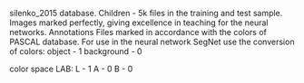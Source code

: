 silenko_2015 database. Children - 5k files in the training and test sample. Images marked perfectly, giving excellence in teaching for the neural networks. Annotations Files marked in accordance with the colors of PASCAL database. For use in the neural network SegNet use the conversion of colors:
object - 1
background - 0

color space LAB:
L - 1
A - 0
B - 0
